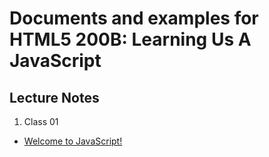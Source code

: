 # Documents and examples for HTML5 200B: Learning Us A JavaScript

## Lecture Notes

1. Class 01
  - [Welcome to JavaScript!](class01/01-welcome-to-js.md)
